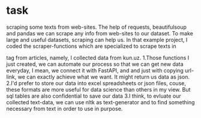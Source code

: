 # task
scraping some texts from web-sites.
The help of requests, beautifulsoup and pandas we can scrape any info from web-sites to our dataset. To make large and useful datasets, scraping can help us. In that example project, I coded the scraper-functions which are specialized to scrape texts in <p></p> tag from articles, namely, I collected data from kun.uz.
1.Those functions I just created, we can automate our process so that we can get new data everyday, I mean, we connect it with FastAPI, and and just with copying url-link, we can exactly achieve what we want. It might return us data as json.
2.I'd prefer to store our data into excel spreadsheets or json files, couse, these formats are more useful for data science than others in my view. But sql tables are also confidential to save our data
3.I think, to evluate our collected text-data, we can use nltk as text-generator and to find something necessary from text in order to use in purpose.
